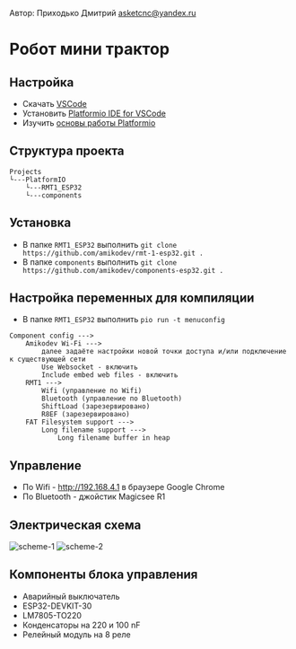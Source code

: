 Автор: Приходько Дмитрий
[asketcnc@yandex.ru](mailto:asketcnc@yandex.ru)

# Робот мини трактор

## Настройка
* Скачать [VSCode](https://code.visualstudio.com/download)
* Установить [Platformio IDE for VSCode](https://platformio.org/install/ide?install=vscode)
* Изучить [основы работы Platformio](https://docs.platformio.org/en/latest/integration/ide/vscode.html#quick-start)

## Структура проекта
```
Projects
└---PlatformIO
    └---RMT1_ESP32
    └---components
```

## Установка
* В папке `RMT1_ESP32` выполнить `git clone https://github.com/amikodev/rmt-1-esp32.git .`
* В папке `components` выполнить `git clone https://github.com/amikodev/components-esp32.git .`

## Настройка переменных для компиляции
* В папке `RMT1_ESP32` выполнить `pio run -t menuconfig`
```
Component config --->
    Amikodev Wi-Fi --->
        далее задаёте настройки новой точки доступа и/или подключение к существующей сети
        Use Websocket - включить
        Include embed web files - включить
    RMT1 --->
        Wifi (управление по Wifi)
        Bluetooth (управление по Bluetooth)
        ShiftLoad (зарезервировано)
        R8EF (зарезервировано)
    FAT Filesystem support --->
        Long filename support --->
            Long filename buffer in heap
```

## Управление
* По Wifi - http://192.168.4.1 в браузере Google Chrome
* По Bluetooth - джойстик Magicsee R1

## Электрическая схема
![scheme-1](git.docs/scheme-1.png?raw=true "Схема 1")
![scheme-2](git.docs/scheme-2.png?raw=true "Схема 2")

## Компоненты блока управления
* Аварийный выключатель
* ESP32-DEVKIT-30
* LM7805-TO220
* Конденсаторы на 220 и 100 nF
* Релейный модуль на 8 реле

